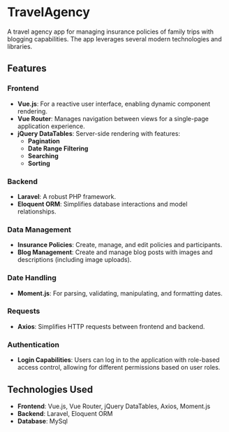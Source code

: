 # TravelAgency

A travel agency app for managing insurance policies of family trips with blogging capabilities. The app leverages several modern technologies and libraries.

## Features

### Frontend

- **Vue.js**: For a reactive user interface, enabling dynamic component rendering.
- **Vue Router**: Manages navigation between views for a single-page application experience.
- **jQuery DataTables**: Server-side rendering with features:
  - **Pagination**
  - **Date Range Filtering**
  - **Searching**
  - **Sorting**

### Backend

- **Laravel**: A robust PHP framework.
- **Eloquent ORM**: Simplifies database interactions and model relationships.

### Data Management

- **Insurance Policies**: Create, manage, and edit policies and participants.
- **Blog Management**: Create and manage blog posts with images and descriptions (including image uploads).

### Date Handling

- **Moment.js**: For parsing, validating, manipulating, and formatting dates.

### Requests

- **Axios**: Simplifies HTTP requests between frontend and backend.

### Authentication

- **Login Capabilities**: Users can log in to the application with role-based access control, allowing for different permissions based on user roles.

## Technologies Used

- **Frontend**: Vue.js, Vue Router, jQuery DataTables, Axios, Moment.js
- **Backend**: Laravel, Eloquent ORM
- **Database**: MySql
